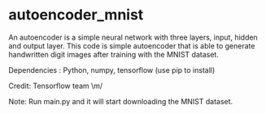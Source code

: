 # autoencoder_mnist

An autoencoder is a simple neural network with three layers, input, hidden and output layer. This code is simple autoencoder that is able to generate handwritten digit images after training with the MNIST dataset.

Dependencies : Python, numpy, tensorflow (use pip to install)

Credit: Tensorflow team \m/

Note: Run main.py and it will start downloading the MNIST dataset.
